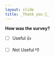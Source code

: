 ```yaml
---
layout: slide
title: _Thank you 🙂_
---
```


**How was the survey?**
- [ ] Useful 👍
- [ ] Not Useful 👎

